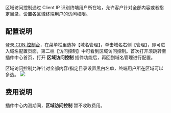 

区域访问控制通过 Client IP 识别终端用户所在地，允许客户针对全部内容或者指定目录，设置各区域终端用户的访问权限。

## 配置说明
登录[ CDN 控制台](https://console.cloud.tencent.com/cdn)，在菜单栏里选择【域名管理】，单击域名右侧【管理】，即可进入域名配置页面，第二栏【访问控制】中可看到区域访问控制。首次打开须跳转至插件中心首页，打开 **区域访问控制** 插件功能后，再回到域名管理进行配置。

区域访问控制允许针对全部内容/指定目录设置黑白名单，终端用户所在区域可以多选。
![](https://main.qcloudimg.com/raw/604a458ac4083586a01017f337537b3a.png)

## 费用说明
插件中心内测期间，**区域访问控制** 暂不收取费用。

